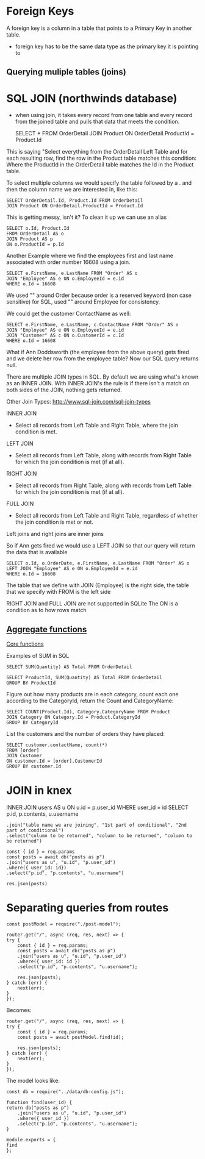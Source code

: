 # Foreign Keys

A foreign key is a column in a table that points to a Primary Key in another table. 
- foreign key has to be the same data type as the primary key it is pointing to

## Querying muliple tables (joins)

# SQL JOIN (northwinds database)

- when using join, it takes every record from one table and every record from the joined table and pulls that data that meets the condition.

    SELECT * FROM OrderDetail
    JOIN Product ON OrderDetail.ProductId = Product.Id

This is saying "Select everything from the OrderDetail Left Table and for each resulting row, find the row in the Product table matches this condition: Where the ProductId in the OrderDetail table matches the Id in the Product table.

To select multiple columns we would specify the table followed by a . and then the column name we are interested in, like this:

    SELECT OrderDetail.Id, Product.Id FROM OrderDetail
    JOIN Product ON OrderDetail.ProductId = Product.Id

This is getting messy, isn't it? To clean it up we can use an alias

    SELECT o.Id, Product.Id
    FROM OrderDetail AS o
    JOIN Product AS p
    ON o.ProductId = p.Id

Another Example where we find the employees first and last name associated with order number 16608 using a join.

    SELECT e.FirstName, e.LastName FROM "Order" AS o
    JOIN "Employee" AS e ON o.EmployeeId = e.id
    WHERE o.Id = 16608

We used "" around Order because order is a reserved keyword (non case sensitive) for SQL, used "" around Employee for consistency.

We could get the customer ContactName as well:

    SELECT e.FirstName, e.LastName, c.ContactName FROM "Order" AS o
    JOIN "Employee" AS e ON o.EmployeeId = e.id
    JOIN "Customer" AS c ON o.CustomerId = c.Id
    WHERE o.Id = 16608

What if Ann Doddsworth (the employee from the above query) gets fired and we delete her row from the employee table? Now our SQL query returns null.

There are multiple JOIN types in SQL. By default we are using what's known as an INNER JOIN. With INNER JOIN's the rule is if there isn't a match on both sides of the JOIN, nothing gets returned.

Other Join Types: http://www.sql-join.com/sql-join-types

INNER JOIN

- Select all records from Left Table and Right Table, where the join condition is met.

LEFT JOIN

- Select all records from Left Table, along with records from Right Table for which the join condition is met (if at all).

RIGHT JOIN

- Select all records from Right Table, along with records from Left Table for which the join condition is met (if at all).

FULL JOIN

- Select all records from Left Table and Right Table, regardless of whether the join condition is met or not.

Left joins and right joins are inner joins

So if Ann gets fired we would use a LEFT JOIN so that our query will return the data that is available

    SELECT o.Id, o.OrderDate, e.FirstName, e.LastName FROM "Order" AS o
    LEFT JOIN "Employee" AS e ON o.EmployeeId = e.id
    WHERE o.Id = 16608

The table that we define with JOIN (Employee) is the right side, the table that we specify with FROM is the left side

RIGHT JOIN and FULL JOIN are not supported in SQLite
The ON is a condition as to how rows match

## [Aggregate functions](https://www.sqlite.org/lang_aggfunc.html)

[Core functions](https://www.sqlite.org/lang_corefunc.html)

Examples of SUM in SQL

    SELECT SUM(Quantity) AS Total FROM OrderDetail

    SELECT ProductId, SUM(Quantity) AS Total FROM OrderDetail
    GROUP BY ProductId

Figure out how many products are in each category, count each one according to the CategoryId, return the Count and CategoryName:

    SELECT COUNT(Product.Id), Category.CategoryName FROM Product
    JOIN Category ON Category.Id = Product.CategoryId
    GROUP BY CategoryId

List the customers and the number of orders they have placed:

    SELECT customer.contactName, count(*) 
    FROM [order]
    JOIN Customer
    ON customer.Id = [order].CustomerId
    GROUP BY customer.Id 

# JOIN in knex

INNER JOIN users AS u ON u.id = p.user_id
WHERE user_id = id
SELECT p.id, p.contents, u.username

    .join("table name we are joining", "1st part of conditional", "2nd part of conditional")
    .select("column to be returned", "column to be returned", "column to be returned")

    const { id } = req.params
    const posts = await db("posts as p")
    .join("users as u", "u.id", "p.user_id")
    .where({ user_id: id})
    .select("p.id", "p.contents", "u.username")

    res.json(posts)


# Separating queries from routes

    const postModel = require("./post-model");

    router.get("/", async (req, res, next) => {
    try {
        const { id } = req.params;
        const posts = await db("posts as p")
        .join("users as u", "u.id", "p.user_id")
        .where({ user_id: id })
        .select("p.id", "p.contents", "u.username");

        res.json(posts);
    } catch (err) {
        next(err);
    }
    });

Becomes: 

    router.get("/", async (req, res, next) => {
    try {
        const { id } = req.params;
        const posts = await postModel.find(id);

        res.json(posts);
    } catch (err) {
        next(err);
    }
    });

The model looks like:

    const db = require("../data/db-config.js");

    function find(user_id) {
    return db("posts as p")
        .join("users as u", "u.id", "p.user_id")
        .where({ user_id })
        .select("p.id", "p.contents", "u.username");
    }

    module.exports = {
    find
    };


